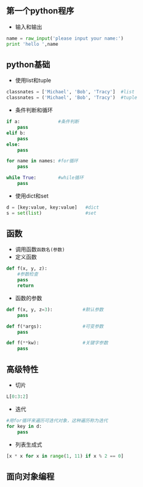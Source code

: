第一个python程序
----

* 输入和输出
```python
name = raw_input('please input your name:')
print 'hello ',name
```

python基础
-----

* 使用list和tuple

```python
classnates = ['Michael', 'Bob', 'Tracy']  #list
classnates = ('Michael', 'Bob', 'Tracy')  #tuple
```

* 条件判断和循环

```python
if a:              #条件判断
    pass
elif b:
    pass
else:
    pass

for name in names: #for循环
    pass

while True:        #while循环
    pass
```

* 使用dict和set

```python
d = [key:value, key:value]   #dict
s = set(list)                #set
```

函数
-----

* 调用函数`函数名(参数)`
* 定义函数
```python
def f(x, y, z):
    #参数检查
    pass
    return
```

* 函数的参数
```python
def f(x, y, z=3):           #默认参数
    pass

def f(*args):               #可变参数
    pass

def f(**kw):                #关键字参数
    pass
```

高级特性
-----

* 切片

```python
L[0:3:2]
```

* 迭代

```python
#用for循环来遍历可迭代对象，这种遍历称为迭代
for key in d:
    pass
```

* 列表生成式

 ```python
 [x * x for x in range(1, 11) if x % 2 == 0]
 ```

面向对象编程
-----
